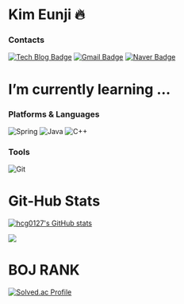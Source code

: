 # Kim Eunji 🔥
### Contacts
[![Tech Blog Badge](http://img.shields.io/badge/-Tech%20blog-black?style=flat-square&logo=github&link=https://dev-meung.tistory.com/)](https://dev-meung.tistory.com/)
[![Gmail Badge](https://img.shields.io/badge/Gmail-d14836?style=flat-square&logo=Gmail&logoColor=white&link=mailto:kej431003@gmail.com)](mailto:kej431003@gmail.com)
[![Naver Badge](https://img.shields.io/badge/Naver-03C75A?style=flat-square&logo=Naver&logoColor=white&link=mailto:beejak@naver.com)](mailto:beejak@naver.com)

# I’m currently learning ...
### Platforms & Languages
<img alt="Spring" src ="https://img.shields.io/badge/Spring-6DB33F.svg?&style=flat-square&logo=Spring&logoColor=white"/> <img alt="Java" src ="https://img.shields.io/badge/Java-FF7800.svg?&style=flat-square&logo=Java&logoColor=white"/> <img alt="C++" src ="https://img.shields.io/badge/C++-00599C.svg?&style=flat-square&logo=C++&logoColor=white"/>
### Tools
<img alt="Git" src ="https://img.shields.io/badge/Git-F05032.svg?&style=flat-square&logo=Git&logoColor=white"/>

# Git-Hub Stats
[![hcg0127's GitHub stats](https://github-readme-stats.vercel.app/api?username=hcg0127)](https://github.com/anuraghazra/github-readme-stats)
<div>
  <a href="https://github.com/anuraghazra/github-readme-stats">
    <img src="https://github-readme-stats.vercel.app/api/top-langs?username=hcg0127&layout=compact&langs_count=10&bg_color=45,C33764,1D2671&title_color=ffffff&text_color=ffffff&hide_border=False"/>
  </a>
</div>

# BOJ RANK
[![Solved.ac Profile](http://mazassumnida.wtf/api/v2/generate_badge?boj=hcg0127)](https://solved.ac/hcg0127/)
